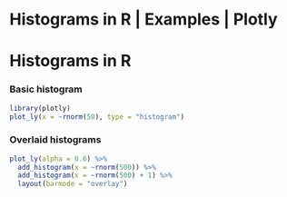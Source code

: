 # Histograms in R | Examples | Plotly



# Histograms in R

### Basic histogram


```r
library(plotly)
plot_ly(x = ~rnorm(50), type = "histogram")
```



### Overlaid histograms


```r
plot_ly(alpha = 0.6) %>%
  add_histogram(x = ~rnorm(500)) %>%
  add_histogram(x = ~rnorm(500) + 1) %>%
  layout(barmode = "overlay")
```


